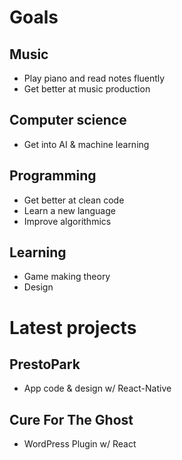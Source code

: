 # Goals

## Music

* Play piano and read notes fluently
* Get better at music production

## Computer science

* Get into AI & machine learning

## Programming

* Get better at clean code
* Learn a new language
* Improve algorithmics

## Learning

* Game making theory
* Design

# Latest projects

## PrestoPark

* App code & design w/ React-Native

## Cure For The Ghost

* WordPress Plugin w/ React